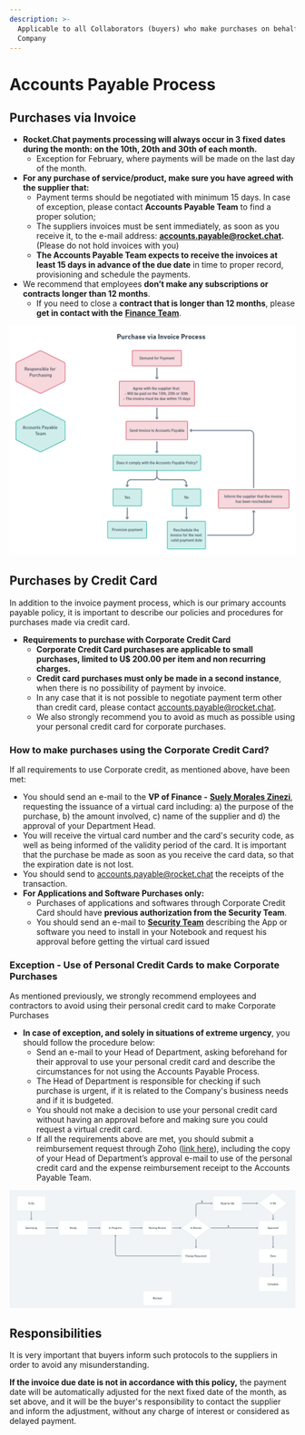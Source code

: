 ```yaml
---
description: >-
  Applicable to all Collaborators (buyers) who make purchases on behalf of the
  Company
---
```


# Accounts Payable Process

## **Purchases via Invoice**

* **Rocket.Chat payments processing will always occur in 3 fixed dates during the month: on the 10th, 20th and 30th of each month.**
  * Exception for February, where payments will be made on the last day of the month.
* **For any purchase of service/product, make sure you have agreed with the supplier that:**
  * Payment terms should be negotiated with minimum 15 days. In case of exception, please contact **Accounts Payable Team** to find a proper solution;
  * The suppliers invoices must be sent immediately, as soon as you receive it, to the e-mail address: **accounts.payable@rocket.chat.** (Please do not hold invoices with you)
  * **The Accounts Payable Team expects to receive the invoices at least 15 days in advance of the due date** in time to proper record, provisioning and schedule the payments.
* We recommend that employees **don’t make any subscriptions or contracts longer than 12 months**.
  * If you need to close a **contract that is longer than 12 months**, please **get in contact with the** [**Finance Team**](mailto:accounts.payable@rocket.chat).

![Purchase Process - via Invoice](<../../../.gitbook/assets/image (21).png>)

## **Purchases by Credit Card**

In addition to the invoice payment process, which is our primary accounts payable policy, it is important to describe our policies and procedures for purchases made via credit card.

* **Requirements to purchase with Corporate Credit Card**
  * **Corporate Credit Card purchases are applicable to small purchases, limited to U$ 200.00 per item and non recurring charges.**
  * **Credit card purchases must only be made in a second instance**, when there is no possibility of payment by invoice.
  * In any case that it is not possible to negotiate payment term other than credit card, please contact [accounts.payable@rocket.chat](mailto:accounts.payable@rocket.chat).
  * We also strongly recommend you to avoid as much as possible using your personal credit card for corporate purchases.

### **How to make purchases using the Corporate Credit Card?**

If all requirements to use Corporate credit, as mentioned above, have been met:

* You should send an e-mail to the **VP of Finance -** [**Suely Morales Zinezi**](mailto:suely.morales@rocket.chat), requesting the issuance of a virtual card including: a) the purpose of the purchase, b) the amount involved, c) name of the supplier and d) the approval of your Department Head.
* You will receive the virtual card number and the card's security code, as well as being informed of the validity period of the card. It is important that the purchase be made as soon as you receive the card data, so that the expiration date is not lost.
* You should send to [accounts.payable@rocket.chat](mailto:accounts.payable@rocket.chat) the receipts of the transaction.
* **For Applications and Software Purchases only:**
  * Purchases of applications and softwares through Corporate Credit Card should have **previous authorization from the Security Team**.
  * You should send an e-mail to [**Security Team**](mailto:security@rocket.chat) describing the App or software you need to install in your Notebook and request his approval before getting the virtual card issued

### **Exception - Use of Personal Credit Cards to make Corporate Purchases**

As mentioned previously, we strongly recommend employees and contractors to avoid using their personal credit card to make Corporate Purchases

* **In case of exception, and solely in situations of extreme urgency**, you should follow the procedure below:
  * Send an e-mail to your Head of Department, asking beforehand for their approval to use your personal credit card and describe the circumstances for not using the Accounts Payable Process.
  * The Head of Department is responsible for checking if such purchase is urgent, if it is related to the Company's business needs and if it is budgeted.
  * You should not make a decision to use your personal credit card without having an approval before and making sure you could request a virtual credit card.
  * If all the requirements above are met, you should submit a reimbursement request through Zoho ([link here](https://people.zoho.com/rocketchat/zp#compensation/form/add-formLinkName:Other\_Reimbursement)), including the copy of your Head of Department’s approval e-mail to use of the personal credit card and the expense reimbursement receipt to the Accounts Payable Team.

![Purchase Process - via Credit Card](<../../../.gitbook/assets/image (20).png>)

## **Responsibilities**

It is very important that buyers inform such protocols to the suppliers in order to avoid any misunderstanding.

**If the invoice due date is not in accordance with this policy,** the payment date will be automatically adjusted for the next fixed date of the month, as set above, and it will be the buyer's responsibility to contact the supplier and inform the adjustment, without any charge of interest or considered as delayed payment.
